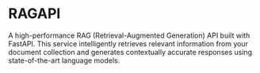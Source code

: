 # RAGAPI
A high-performance RAG (Retrieval-Augmented Generation) API built with FastAPI. This service intelligently retrieves relevant information from your document collection and generates contextually accurate responses using state-of-the-art language models.
